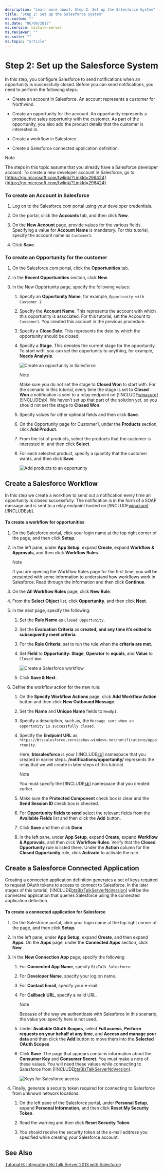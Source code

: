```yaml
---
description: "Learn more about: Step 2: Set up the Salesforce System"
title: "Step 2: Set up the Salesforce System"
ms.custom: ""
ms.date: "06/08/2017"
ms.service: biztalk-server
ms.reviewer: ""
ms.suite: ""
ms.topic: "article"
---
```

# Step 2: Set up the Salesforce System
In this step, you configure Salesforce to send notifications when an opportunity is successfully closed. Before you can send notifications, you need to perform the following steps:

-   Create an account in Salesforce. An account represents a customer for Northwind.

-   Create an opportunity for the account. An opportunity represents a prospective sales opportunity with the customer. As part of the opportunity, you also add the product details that the customer is interested in.

-   Create a workflow in Salesforce.

-   Create a Salesforce connected application definition.

> [!NOTE]
>  The steps in this topic assume that you already have a Salesforce developer account. To create a new developer account in Salesforce, go to [https://go.microsoft.com/fwlink/?LinkId=296424](https://go.microsoft.com/fwlink/?LinkId=296424).

### To create an Account in Salesforce

1.  Log on to the Salesforce.com portal using your developer credentials.

2.  On the portal, click the **Accounts** tab, and then click **New**.

3.  On the **New Account** page, provide values for the various fields. Specifying a value for **Account Name** is mandatory. For this tutorial, specify the account name as `Customer1`.

4.  Click **Save**.

### To create an Opportunity for the customer

1. On the Salesforce.com portal, click the **Opportunities** tab.

2. In the **Recent Opportunities** section, click **New**.

3. In the New Opportunity page, specify the following values:

   1. Specify an **Opportunity Name**, for example, `Opportunity with Customer 1`.

   2. Specify the **Account Name**. This represents the account with which this opportunity is associated. For this tutorial, set the Account to `Customer1`. You created this account in the previous procedure.

   3. Specify a **Close Date**. This represents the date by which the opportunity should be closed.

   4. Specify a **Stage**. This denotes the current stage for the opportunity. To start with, you can set the opportunity to anything, for example, **Needs Analysis**.

       ![Create an opportunity in Salesforce](../core/media/bts-sf-create-opp.jpg "BTS_SF_Create_Opp")

      > [!NOTE]
      >  Make sure you do not set the stage to **Closed Won** to start with. For the scenario in this tutorial, every time the stage is set to **Closed Won** a notification is sent to a relay endpoint on [!INCLUDE[winazure](../includes/winazure-md.md)][!INCLUDE[sb](../includes/sb-md.md)]. We haven’t set up that part of the solution yet, so you should not set the stage to **Closed Won**.

   5. Specify values for other optional fields and then click **Save**.

   6. On the Opportunity page for Customer1, under the **Products** section, click **Add Product**.

   7. From the list of products, select the products that the customer is interested in, and then click **Select**.

   8. For each selected product, specify a quantity that the customer wants, and then click **Save**.

       ![Add products to an opportunity](../core/media/bts-sf-add-product.gif "BTS_SF_Add_Product")

## Create a Salesforce Workflow
 In this step we create a workflow to send out a notification every time an opportunity is closed successfully. The notification is in the form of a SOAP message and is sent to a relay endpoint hosted on [!INCLUDE[winazure](../includes/winazure-md.md)][!INCLUDE[sb](../includes/sb-md.md)].

#### To create a workflow for opportunities

1. On the Salesforce portal, click your login name at the top right corner of the page, and then click **Setup**.

2. In the left pane, under **App Setup**, expand **Create**, expand **Workflow & Approvals**, and then click **Workflow Rules**.

   > [!NOTE]
   >  If you are opening the Workflow Rules page for the first time, you will be presented with some information to understand how workflows work in Salesforce. Read through the information and then click **Continue**.

3. On the **All Workflow Rules** page, click **New Rule**.

4. From the **Select Object** list, click **Opportunity**, and then click **Next**.

5. In the next page, specify the following:

   1.  Set the **Rule Name** as `Closed Opportunity`.

   2.  Set the **Evaluation Criteria** as **created, and any time it’s edited to subsequently meet criteria**.

   3.  For the **Rule Criteria**, set to run the rule when the **criteria are met**.

   4.  Set **Field** to **Opportunity: Stage**, **Operator** to **equals**, and **Value** to `Closed Won`.

        ![Create a Salesforce workflow](../core/media/bts-sf-create-workflow.jpg "BTS_SF_Create_Workflow")

   5.  Click **Save & Next**.

6. Define the workflow action for the new rule:

   1. On the **Specify Workflow Actions** page, click **Add Workflow Action** button and then click **New Outbound Message**.

   2. Set the **Name** and **Unique Name** fields to `NewOp1`.

   3. Specify a description, such as, the `Message sent when an opportunity is successfully closed`.

   4. Specify the **Endpoint URL** as `https://btssalesforce.servicebus.windows.net/notifications/opportunity`.

       Here, **btssalesforce** is your [!INCLUDE[sb](../includes/sb-md.md)] namespace that you created in earlier steps. **/notifications/opportunity/** represents the relay that we will create in later steps of this tutorial.

      > [!NOTE]
      >  You must specify the [!INCLUDE[sb](../includes/sb-md.md)] namespace that you created earlier.

   5. Make sure the **Protected Component** check box is clear and the **Send Session ID** check box is checked.

   6. For **Opportunity fields to send** select the relevant fields from the **Available Fields** list and then click the **Add** button.

   7. Click **Save** and then click **Done**.

   8. In the left pane, under **App Setup**, expand **Create**, expand **Workflow & Approvals**, and then click **Workflow Rules**. Verify that the **Closed Opportunity** rule is listed there. Under the **Action** column for the **Closed Opportunity** rule, click **Activate** to activate the rule.

## Create a Salesforce Connected Application
 Creating a connected application definition generates a set of keys required to request OAuth tokens to access to connect to Salesforce. In the later stages of this tutorial, [!INCLUDE[btsBizTalkServerNoVersion](../includes/btsbiztalkservernoversion-md.md)] will be the connected application that queries Salesforce using the connected application definition.

#### To create a connected application for Salesforce

1. On the Salesforce portal, click your login name at the top right corner of the page, and then click **Setup**.

2. In the left pane, under **App Setup**, expand **Create**, and then expand **Apps**. On the **Apps** page, under the **Connected Apps** section, click **New**.

3. In the **New Connection App** page, specify the following:

   1. For **Connected App Name**, specify `BizTalk_Salesforce`.

   2. For **Developer Name**, specify your log on name.

   3. For **Contact Email**, specify your e-mail.

   4. For **Callback URL**, specify a valid URL.

      > [!NOTE]
      >  Because of the way we authenticate with Salesforce in this scenario, the value you specify here is not used.

   5. Under **Available OAuth Scopes**, select **Full access**, **Perform requests on your behalf at any time**, and **Access and manage your data** and then click the **Add** button to move them into the **Selected OAuth Scopes**.

   6. Click **Save**. The page that appears contains information about the **Consumer Key** and **Consumer Secret**. You must make a note of these values. You will need these values while connecting to Salesforce from [!INCLUDE[btsBizTalkServerNoVersion](../includes/btsbiztalkservernoversion-md.md)].

       ![Keys for Salesforce access](../core/media/bts-sf-consumer-keys.jpg "BTS_SF_Consumer_Keys")

4. Finally, generate a security token required for connecting to Salesforce from unknown network locations.

   1.  On the left pane of the Salesforce portal, under **Personal Setup**, expand **Personal Information**, and then click **Reset My Security Token**.

   2.  Read the warning and then click **Reset Security Token**.

   3.  You should receive the security token at the e-mail address you specified while creating your Salesforce account.

## See Also
 [Tutorial 6: Integrating BizTalk Server 2013 with Salesforce](tutorial-integrating-biztalk-server-2013-with-salesforce.md)
